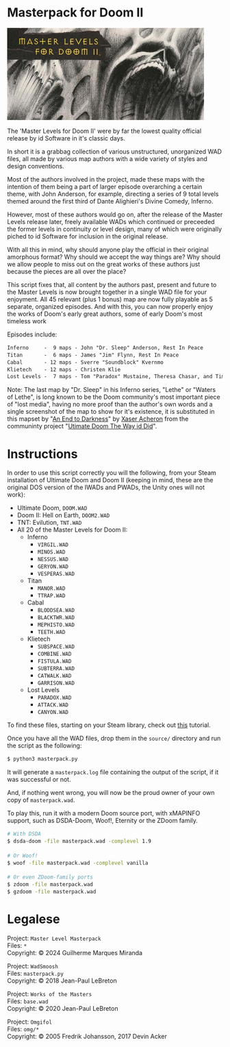 # Masterpack for Doom II

![Master Levels](./.github/master-levels-header.jpg "Master Levels")

The 'Master Levels for Doom II' were by far the lowest quality official release by id Software in it's classic days.

In short it is a grabbag collection of various unstructured, unorganized WAD files, all made by various map authors with a wide variety of styles and design conventions.

Most of the authors involved in the project, made these maps with the intention of them being a part of larger episode overarching a certain theme, with John Anderson, for example, directing a series of 9 total levels themed around the first third of Dante Alighieri's Divine Comedy, Inferno.

However, most of these authors would go on, after the release of the Master Levels release later, freely available WADs which continued or preceeded the former levels in continuity or level design, many of which were originally piched to id Software for inclusion in the original release.

With all this in mind, why should anyone play the official in their original amorphous format? Why should we accept the way things are? Why should we allow people to miss out on the great works of these authors just because the pieces are all over the place?

This script fixes that, all content by the authors past, present and future to the Master Levels is now brought together in a single WAD file for your enjoyment. All 45 relevant (plus 1 bonus) map are now fully playable as 5 separate, organized episodes. And with this, you can now properly enjoy the works of Doom's early great authors, some of early Doom's most timeless work

Episodes include:
```txt
Inferno     -  9 maps - John "Dr. Sleep" Anderson, Rest In Peace
Titan       -  6 maps - James "Jim" Flynn, Rest In Peace
Cabal       - 12 maps - Sverre "Soundblock" Kvernmo
Klietech    - 12 maps - Christen Klie
Lost Levels -  7 maps - Tom "Paradox" Mustaine, Theresa Chasar, and Tim Willits
```

Note: The last map by "Dr. Sleep" in his Inferno series, "Lethe" or "Waters of Lethe", is long known to be the Doom community's most important piece of "lost media", having no more proof than the author's own words and a single screenshot of the map to show for it's existence, it is substituted in this mapset by "[An End to Darkness](https://doomwiki.org/wiki/E4M8:_An_End_to_Darkness_(Ultimate_Doom_the_Way_id_Did))" by [Xaser Acheron](https://doomwiki.org/wiki/Xaser) from the communinty project "[Utimate Doom The Way id Did](https://doomwiki.org/wiki/Ultimate_Doom_the_Way_id_Did)".

# Instructions

In order to use this script correctly you will the following, from your Steam installation of Ultimate Doom and Doom II (keeping in mind, these are the original DOS version of the IWADs and PWADs, the Unity ones will not work):

- Ultimate Doom, `DOOM.WAD`
- Doom II: Hell on Earth, `DOOM2.WAD`
- TNT: Evilution, `TNT.WAD`
- All 20 of the Master Levels for Doom II:
	- Inferno
		- `VIRGIL.WAD`
		- `MINOS.WAD`
		- `NESSUS.WAD`
		- `GERYON.WAD`
		- `VESPERAS.WAD`
	- Titan
		- `MANOR.WAD`
		- `TTRAP.WAD`
	- Cabal
		- `BLODDSEA.WAD`
		- `BLACKTWR.WAD`
		- `MEPHISTO.WAD`
		- `TEETH.WAD`
	- Klietech
		- `SUBSPACE.WAD`
		- `COMBINE.WAD`
		- `FISTULA.WAD`
		- `SUBTERRA.WAD`
		- `CATWALK.WAD`
		- `GARRISON.WAD`
	- Lost Levels
		- `PARADOX.WAD`
		- `ATTACK.WAD`
		- `CANYON.WAD`

To find these files, starting on your Steam library, check out [this](./steam/README.md) tutorial.

Once you have all the WAD files, drop them in the `source/` directory and run the script as the following:

```bash
$ python3 masterpack.py
```

It will generate a `masterpack.log` file containing the output of the script, if it was successful or not.

And, if nothing went wrong, you will now be the proud owner of your own copy of `masterpack.wad`.

To play this, run it with a modern Doom source port, with xMAPINFO support, such as DSDA-Doom, Woof!, Eternity or the ZDoom family.

```bash
# With DSDA
$ dsda-doom -file masterpack.wad -complevel 1.9

# Or Woof!
$ woof -file masterpack.wad -complevel vanilla

# Or even ZDoom-family ports
$ zdoom -file masterpack.wad
$ gzdoom -file masterpack.wad
```

# Legalese

Project: `Master Level Masterpack`  
Files: `*`  
Copyright: © 2024 Guilherme Marques Miranda  

Project: `WadSmoosh`  
Files: `masterpack.py`  
Copyright: © 2018 Jean-Paul LeBreton  

Project: `Works of the Masters`  
Files: `base.wad`  
Copyright: © 2020 Jean-Paul LeBreton  

Project: `Omgifol`  
Files: `omg/*`  
Copyright: © 2005 Fredrik Johansson, 2017 Devin Acker  
